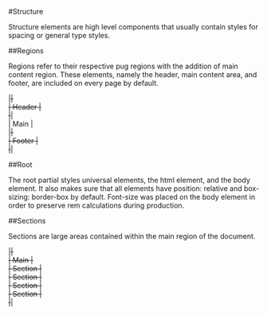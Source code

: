 #Structure

Structure elements are high level components that usually contain styles for spacing or general type styles.

##Regions

Regions refer to their respective pug regions with the addition of main content region. These elements, namely the header, main content area, and footer, are included on every page by default.

|~~~~~~~~~~~~~~~~|<br />
|  Header        |<br />
|~~~~~~~~~~~~~~~~|<br />
|  Main          |<br />
|~~~~~~~~~~~~~~~~|<br />
|  Footer        |<br />
|~~~~~~~~~~~~~~~~|

##Root

The root partial styles universal elements, the html element, and the body element. It also makes sure that all elements have position: relative and box-sizing: border-box by default. Font-size was placed on the body element in order to preserve rem calculations during production.

##Sections

Sections are large areas contained within the main region of the document.

|~~~~~~~~~~~~~~~~|<br />
|  Main          |<br />
|    Section     |<br />
|    Section     |<br />
|    Section     |<br />
|    Section     |<br />
|~~~~~~~~~~~~~~~~|
